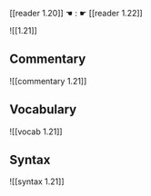 [[reader 1.20]] ☚ : ☛ [[reader 1.22]]

![[1.21]]

## Commentary

![[commentary 1.21]]

## Vocabulary

![[vocab 1.21]]

## Syntax

![[syntax 1.21]]

